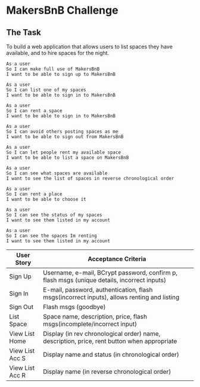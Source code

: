 # MakersBnB Challenge

## The Task
To build a web application that allows users to list spaces they have available, and to hire spaces for the night.


```
As a user
So I can make full use of MakersBnB
I want to be able to sign up to MakersBnB

As a user
So I can list one of my spaces
I want to be able to sign in to MakersBnB

As a user
So I can rent a space
I want to be able to sign in to MakersBnB

As a user
So I can avoid others posting spaces as me
I want to be able to sign out from MakersBnB

As a user
So I can let people rent my available space
I want to be able to list a space on MakersBnB

As a user
So I can see what spaces are available
I want to see the list of spaces in reverse chronological order

As a user
So I can rent a place
I want to be able to choose it

As a user
So I can see the status of my spaces
I want to see them listed in my account

As a user
So I can see the spaces Im renting
I want to see them listed in my account
```

| User Story |                                Acceptance Criteria                                           |
|------------|----------------------------------------------------------------------------------------------|
|Sign Up        |Username, e-mail, BCrypt password, confirm p, flash msgs (unique details, incorrect inputs)|
|Sign In        |E-mail, password, authentication, flash msgs(incorrect inputs), allows renting and listing |
|Sign Out       |Flash msgs (goodbye)                                                                       |
|List Space     |Space name, description, price, flash msgs(incomplete/incorrect input)                     |
|View List Home |Display (in rev chronological order) name, description, price, rent button when appropriate|
|View List Acc S|Display name and status (in chronological order)                                           |
|View List Acc R|Display name (in reverse chronological order)                                              |
